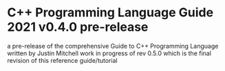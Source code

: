 # C++ Programming Language Guide 2021 v0.4.0 pre-release
a pre-release of the comprehensive Guide to C++ Programming Language written by Justin Mitchell
work in progress of rev 0.5.0 which is the final revision of this reference guide/tutorial 


